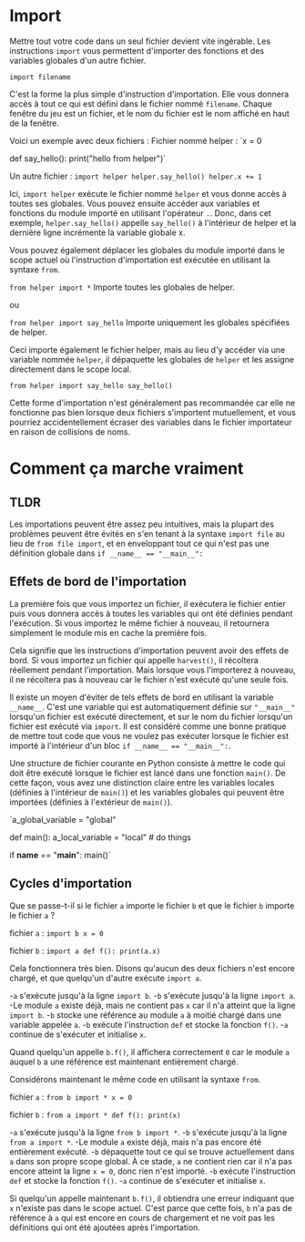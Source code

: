 # Import
Mettre tout votre code dans un seul fichier devient vite ingérable.
Les instructions `import` vous permettent d'importer des fonctions et des variables globales d'un autre fichier.

`import filename`

C'est la forme la plus simple d'instruction d'importation. Elle vous donnera accès à tout ce qui est défini dans le fichier nommé `filename`. Chaque fenêtre du jeu est un fichier, et le nom du fichier est le nom affiché en haut de la fenêtre.

Voici un exemple avec deux fichiers :
Fichier nommé helper :
`x = 0

def say_hello():
    print("hello from helper")`

Un autre fichier :
`import helper
helper.say_hello()
helper.x += 1`

Ici, `import helper` exécute le fichier nommé `helper` et vous donne accès à toutes ses globales.
Vous pouvez ensuite accéder aux variables et fonctions du module importé en utilisant l'opérateur `.`.
Donc, dans cet exemple, `helper.say_hello()` appelle `say_hello()` à l'intérieur de helper et la dernière ligne incrémente la variable globale x.

Vous pouvez également déplacer les globales du module importé dans le scope actuel où l'instruction d'importation est exécutée en utilisant la syntaxe `from`.

`from helper import *`
Importe toutes les globales de helper.

ou

`from helper import say_hello`
Importe uniquement les globales spécifiées de helper.

Ceci importe également le fichier helper, mais au lieu d'y accéder via une variable nommée `helper`, il dépaquette les globales de `helper` et les assigne directement dans le scope local.

`from helper import say_hello
say_hello()`

Cette forme d'importation n'est généralement pas recommandée car elle ne fonctionne pas bien lorsque deux fichiers s'importent mutuellement, et vous pourriez accidentellement écraser des variables dans le fichier importateur en raison de collisions de noms.

# Comment ça marche vraiment

## TLDR
Les importations peuvent être assez peu intuitives, mais la plupart des problèmes peuvent être évités en s'en tenant à la syntaxe `import file` au lieu de `from file import`, et en enveloppant tout ce qui n'est pas une définition globale dans
`if __name__ == "__main__":`

## Effets de bord de l'importation
La première fois que vous importez un fichier, il exécutera le fichier entier puis vous donnera accès à toutes les variables qui ont été définies pendant l'exécution.
Si vous importez le même fichier à nouveau, il retournera simplement le module mis en cache la première fois.

Cela signifie que les instructions d'importation peuvent avoir des effets de bord. Si vous importez un fichier qui appelle `harvest()`, il récoltera réellement pendant l'importation. Mais lorsque vous l'importerez à nouveau, il ne récoltera pas à nouveau car le fichier n'est exécuté qu'une seule fois.

Il existe un moyen d'éviter de tels effets de bord en utilisant la variable `__name__`. C'est une variable qui est automatiquement définie sur `"__main__"` lorsqu'un fichier est exécuté directement, et sur le nom du fichier lorsqu'un fichier est exécuté via `import`.
Il est considéré comme une bonne pratique de mettre tout code que vous ne voulez pas exécuter lorsque le fichier est importé à l'intérieur d'un bloc `if __name__ == "__main__":`.

Une structure de fichier courante en Python consiste à mettre le code qui doit être exécuté lorsque le fichier est lancé dans une fonction `main()`. De cette façon, vous avez une distinction claire entre les variables locales (définies à l'intérieur de `main()`) et les variables globales qui peuvent être importées (définies à l'extérieur de `main()`).

`a_global_variable = "global"

def main():
    a_local_variable = "local"
    # do things

if __name__ == "__main__":
    main()`

## Cycles d'importation
Que se passe-t-il si le fichier `a` importe le fichier `b` et que le fichier `b` importe le fichier `a` ?

fichier `a` :
`import b
x = 0`

fichier `b` :
`import a
def f():
    print(a.x)`

Cela fonctionnera très bien. Disons qu'aucun des deux fichiers n'est encore chargé, et que quelqu'un d'autre exécute `import a`.

-`a` s'exécute jusqu'à la ligne `import b`.
-`b` s'exécute jusqu'à la ligne `import a`.
-Le module `a` existe déjà, mais ne contient pas `x` car il n'a atteint que la ligne `import b`.
-`b` stocke une référence au module `a` à moitié chargé dans une variable appelée `a`.
-`b` exécute l'instruction `def` et stocke la fonction `f()`.
-`a` continue de s'exécuter et initialise `x`.

Quand quelqu'un appelle `b.f()`, il affichera correctement `0` car le module `a` auquel `b` a une référence est maintenant entièrement chargé.

Considérons maintenant le même code en utilisant la syntaxe `from`.

fichier `a` :
`from b import *
x = 0`

fichier `b` :
`from a import *
def f():
    print(x)`

-`a` s'exécute jusqu'à la ligne `from b import *`.
-`b` s'exécute jusqu'à la ligne `from a import *`.
-Le module `a` existe déjà, mais n'a pas encore été entièrement exécuté.
-`b` dépaquette tout ce qui se trouve actuellement dans `a` dans son propre scope global. À ce stade, `a` ne contient rien car il n'a pas encore atteint la ligne `x = 0`, donc rien n'est importé.
-`b` exécute l'instruction `def` et stocke la fonction `f()`.
-`a` continue de s'exécuter et initialise `x`.

Si quelqu'un appelle maintenant `b.f()`, il obtiendra une erreur indiquant que `x` n'existe pas dans le scope actuel. C'est parce que cette fois, `b` n'a pas de référence à `a` qui est encore en cours de chargement et ne voit pas les définitions qui ont été ajoutées après l'importation.